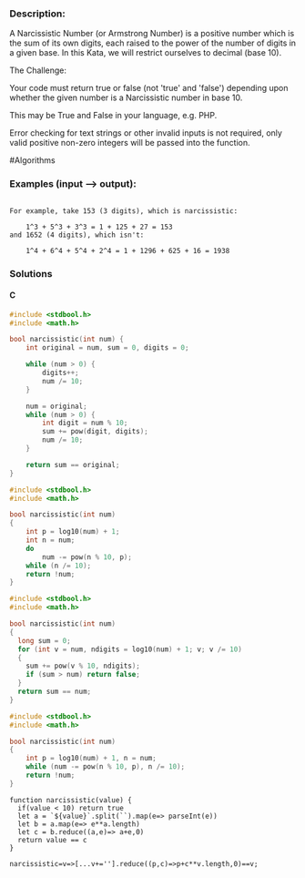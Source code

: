 ### Description:

A Narcissistic Number (or Armstrong Number) is a positive number which is the sum of its own digits, each raised to the power of the number of digits in a given base. In this Kata, we will restrict ourselves to decimal (base 10).

The Challenge:

Your code must return true or false (not 'true' and 'false') depending upon whether the given number is a Narcissistic number in base 10.

This may be True and False in your language, e.g. PHP.

Error checking for text strings or other invalid inputs is not required, only valid positive non-zero integers will be passed into the function.

\#Algorithms

### Examples (input --> output):

```

For example, take 153 (3 digits), which is narcissistic:

    1^3 + 5^3 + 3^3 = 1 + 125 + 27 = 153
and 1652 (4 digits), which isn't:

    1^4 + 6^4 + 5^4 + 2^4 = 1 + 1296 + 625 + 16 = 1938
```

### Solutions

#### C 

```C
#include <stdbool.h>
#include <math.h>

bool narcissistic(int num) {
    int original = num, sum = 0, digits = 0;

    while (num > 0) {
        digits++;
        num /= 10;
    }

    num = original;
    while (num > 0) {
        int digit = num % 10;
        sum += pow(digit, digits);
        num /= 10;
    }

    return sum == original;
}
```

```C
#include <stdbool.h>
#include <math.h>

bool narcissistic(int num)
{
    int p = log10(num) + 1;
    int n = num;
    do
        num -= pow(n % 10, p);
    while (n /= 10);
    return !num;
}
```

```C
#include <stdbool.h>
#include <math.h>

bool narcissistic(int num)
{
  long sum = 0;
  for (int v = num, ndigits = log10(num) + 1; v; v /= 10)
  {
    sum += pow(v % 10, ndigits);
    if (sum > num) return false;
  }
  return sum == num;
}
```

```C
#include <stdbool.h>
#include <math.h>

bool narcissistic(int num)
{
    int p = log10(num) + 1, n = num;
    while (num -= pow(n % 10, p), n /= 10);
    return !num;
}
```

```JS
function narcissistic(value) {
  if(value < 10) return true
  let a = `${value}`.split(``).map(e=> parseInt(e))
  let b = a.map(e=> e**a.length)
  let c = b.reduce((a,e)=> a+e,0)
  return value == c
}
```

```JS
narcissistic=v=>[...v+=''].reduce((p,c)=>p+c**v.length,0)==v;
```
